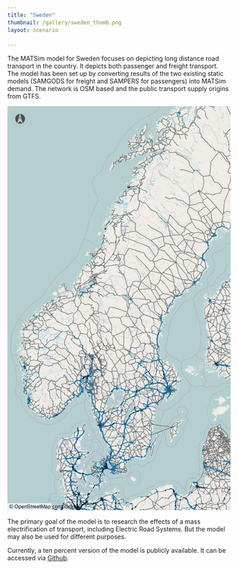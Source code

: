 ```yaml
---
title: "Sweden"
thumbnail: /gallery/sweden_thumb.png
layout: scenario

---
```

The MATSim model for Sweden focuses on depicting long distance road transport in the country. It depicts both passenger and freight transport.
The model has been set up by converting results of the two existing static models (SAMGODS for freight and SAMPERS for passengers) into MATSim demand. The network is OSM based and the public transport supply origins from GTFS.

![Sweden](sweden_1.jpg)

The primary goal of the model is to research the effects of a mass electrification of transport, including Electric Road Systems. But the model may also be used for different purposes.

Currently, a ten percent version of the model is publicly available. It can be accessed via [Github](https://github.com/matsim-vsp/matsim-sweden).